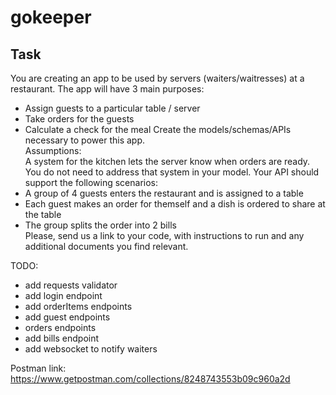 # gokeeper

## Task
You are creating an app to be used by servers (waiters/waitresses) at a restaurant.  The app will have 3 main purposes:  
 * Assign guests to a particular table / server
 * Take orders for the guests
 * Calculate a check for the meal
Create the models/schemas/APIs necessary to power this app.  
Assumptions:  
A system for the kitchen lets the server know when orders are ready. You do not need to address that system in your model. Your API should support the following scenarios:  
 * A group of 4 guests enters the restaurant and is assigned to a table
 * Each guest makes an order for themself and a dish is ordered to share at the table
 * The group splits the order into 2 bills  
Please, send us a link to your code, with instructions to run and any additional documents you find relevant.


TODO:
- add requests validator
- add login endpoint
- add orderItems endpoints
- add guest endpoints
- orders endpoints
- add bills endpoint
- add websocket to notify waiters

Postman link:
https://www.getpostman.com/collections/8248743553b09c960a2d